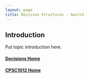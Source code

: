 ```yaml
---
layout: page
title: Decision Structures - Switch
---
```


## Introduction
Put topic introduction here.

#### [Decisions Home](index.md)
#### [CPSC1012 Home](../)
